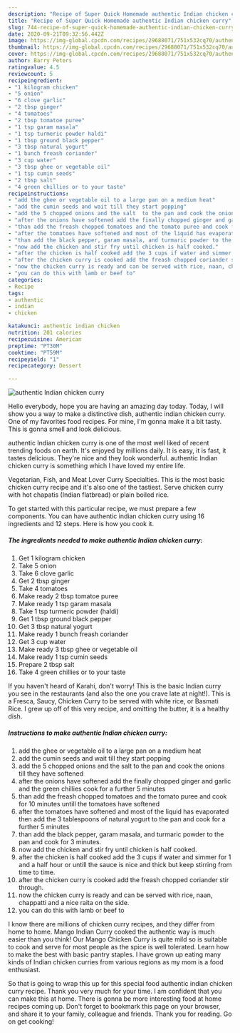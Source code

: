```yaml
---
description: "Recipe of Super Quick Homemade authentic Indian chicken curry"
title: "Recipe of Super Quick Homemade authentic Indian chicken curry"
slug: 744-recipe-of-super-quick-homemade-authentic-indian-chicken-curry
date: 2020-09-21T09:32:56.442Z
image: https://img-global.cpcdn.com/recipes/29688071/751x532cq70/authentic-indian-chicken-curry-recipe-main-photo.jpg
thumbnail: https://img-global.cpcdn.com/recipes/29688071/751x532cq70/authentic-indian-chicken-curry-recipe-main-photo.jpg
cover: https://img-global.cpcdn.com/recipes/29688071/751x532cq70/authentic-indian-chicken-curry-recipe-main-photo.jpg
author: Barry Peters
ratingvalue: 4.5
reviewcount: 5
recipeingredient:
- "1 kilogram chicken"
- "5 onion"
- "6 clove garlic"
- "2 tbsp ginger"
- "4 tomatoes"
- "2 tbsp tomatoe puree"
- "1 tsp garam masala"
- "1 tsp turmeric powder haldi"
- "1 tbsp ground black pepper"
- "3 tbsp natural yogurt"
- "1 bunch freash coriander"
- "3 cup water"
- "3 tbsp ghee or vegetable oil"
- "1 tsp cumin seeds"
- "2 tbsp salt"
- "4 green chillies or to your taste"
recipeinstructions:
- "add the ghee or vegetable oil to a large pan on a medium heat"
- "add the cumin seeds and wait till they start popping"
- "add the 5 chopped onions and the salt  to the pan and cook the onions till they have softened"
- "after the onions have softened add the finally chopped ginger and garlic and the green chillies cook for a further 5 minutes"
- "than add the freash chopped tomatoes and the tomato puree and cook for 10 minutes untill the tomatoes have softened"
- "after the tomatoes have softened and most of the liquid has evaporated then add the 3 tablespoons of natural yogurt to the pan and cook for a further 5 minutes"
- "than add the black pepper, garam masala, and turmaric powder to the pan and cook for 3 minutes."
- "now add the chicken and stir fry until chicken is half cooked."
- "after the chicken is half cooked add the 3 cups if water and simmer for 1 and a half hour or untill the sauce is nice and thick but keep stirring from time to time."
- "after the chicken curry is cooked add the freash chopped coriander stir through."
- "now the chicken curry is ready and can be served with rice, naan, chappatti and a nice raita on the side."
- "you can do this with lamb or beef to"
categories:
- Recipe
tags:
- authentic
- indian
- chicken

katakunci: authentic indian chicken 
nutrition: 201 calories
recipecuisine: American
preptime: "PT30M"
cooktime: "PT59M"
recipeyield: "1"
recipecategory: Dessert

---
```



![authentic Indian chicken curry](https://img-global.cpcdn.com/recipes/29688071/751x532cq70/authentic-indian-chicken-curry-recipe-main-photo.jpg)

Hello everybody, hope you are having an amazing day today. Today, I will show you a way to make a distinctive dish, authentic indian chicken curry. One of my favorites food recipes. For mine, I'm gonna make it a bit tasty. This is gonna smell and look delicious.

authentic Indian chicken curry is one of the most well liked of recent trending foods on earth. It's enjoyed by millions daily. It is easy, it is fast, it tastes delicious. They're nice and they look wonderful. authentic Indian chicken curry is something which I have loved my entire life.

Vegetarian, Fish, and Meat Lover Curry Specialties. This is the most basic chicken curry recipe and it&#39;s also one of the tastiest. Serve chicken curry with hot chapatis (Indian flatbread) or plain boiled rice.


To get started with this particular recipe, we must prepare a few components. You can have authentic indian chicken curry using 16 ingredients and 12 steps. Here is how you cook it.

<!--inarticleads1-->

##### The ingredients needed to make authentic Indian chicken curry:

1. Get 1 kilogram chicken
1. Take 5 onion
1. Take 6 clove garlic
1. Get 2 tbsp ginger
1. Take 4 tomatoes
1. Make ready 2 tbsp tomatoe puree
1. Make ready 1 tsp garam masala
1. Take 1 tsp turmeric powder (haldi)
1. Get 1 tbsp ground black pepper
1. Get 3 tbsp natural yogurt
1. Make ready 1 bunch freash coriander
1. Get 3 cup water
1. Make ready 3 tbsp ghee or vegetable oil
1. Make ready 1 tsp cumin seeds
1. Prepare 2 tbsp salt
1. Take 4 green chillies or to your taste


If you haven&#39;t heard of Karahi, don&#39;t worry! This is the basic Indian curry you see in the restaurants (and also the one you crave late at night!). This is a Fresca, Saucy, Chicken Curry to be served with white rice, or Basmati Rice. I grew up off of this very recipe, and omitting the butter, it is a healthy dish. 

<!--inarticleads2-->

##### Instructions to make authentic Indian chicken curry:

1. add the ghee or vegetable oil to a large pan on a medium heat
1. add the cumin seeds and wait till they start popping
1. add the 5 chopped onions and the salt  to the pan and cook the onions till they have softened
1. after the onions have softened add the finally chopped ginger and garlic and the green chillies cook for a further 5 minutes
1. than add the freash chopped tomatoes and the tomato puree and cook for 10 minutes untill the tomatoes have softened
1. after the tomatoes have softened and most of the liquid has evaporated then add the 3 tablespoons of natural yogurt to the pan and cook for a further 5 minutes
1. than add the black pepper, garam masala, and turmaric powder to the pan and cook for 3 minutes.
1. now add the chicken and stir fry until chicken is half cooked.
1. after the chicken is half cooked add the 3 cups if water and simmer for 1 and a half hour or untill the sauce is nice and thick but keep stirring from time to time.
1. after the chicken curry is cooked add the freash chopped coriander stir through.
1. now the chicken curry is ready and can be served with rice, naan, chappatti and a nice raita on the side.
1. you can do this with lamb or beef to


I know there are millions of chicken curry recipes, and they differ from home to home. Mango Indian Curry cooked the authentic way is much easier than you think! Our Mango Chicken Curry is quite mild so is suitable to cook and serve for most people as the spice is well tolerated. Learn how to make the best with basic pantry staples. I have grown up eating many kinds of Indian chicken curries from various regions as my mom is a food enthusiast. 

So that is going to wrap this up for this special food authentic indian chicken curry recipe. Thank you very much for your time. I am confident that you can make this at home. There is gonna be more interesting food at home recipes coming up. Don't forget to bookmark this page on your browser, and share it to your family, colleague and friends. Thank you for reading. Go on get cooking!

